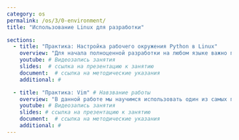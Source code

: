 ```yaml
---
category: os
permalink: /os/3/0-environment/
title: "Использование Linux для разработки"

sections:
  - title: "Практика: Настройка рабочего окружения Python в Linux"
    overview: "Для начала полноценной разработки на любом языке важно подготовить рабочее окружение - установить и настроить нужные версии всех необходимых программ. Также в этой работе мы познакомимся с виртуальными окружениями - мощным механизмом Python для управления зависимостями."
    youtube: # Видеозапись занятия
    slides:  # ссылка на презентацию к занятию
    document:  # ссылка на методические указания
    additional: # 

  - title: "Практика: Vim" # Навзвание работы
    overview: "В данной работе мы научимся использовать один из самых популярных текстовых редакторов для профессионалов - легендарный vim."
    youtube: # Видеозапись занятия
    slides: # ссылка на презентацию к занятию
    document:  # ссылка на методические указания
    additional: # 
---
```


